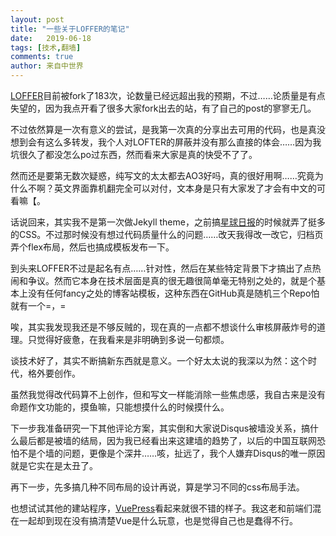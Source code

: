 ```yaml
---
layout: post
title: "一些关于LOFFER的笔记"
date:   2019-06-18
tags: [技术,翻墙]
comments: true
author: 来自中世界
---
```

[LOFFER](https://github.com/FromEndWorld/LOFFER)目前被fork了183次，论数量已经远超出我的预期，不过……论质量是有点失望的，因为我点开看了很多大家fork出去的站，有了自己的post的寥寥无几。

不过依然算是一次有意义的尝试，是我第一次真的分享出去可用的代码，也是真没想到会有这么多转发，我个人对LOFTER的屏蔽并没有那么直接的体会……因为我坑很久了都没怎么po过东西，然而看来大家是真的快受不了了。

然而还是要第无数次疑惑，纯写文的太太都去AO3好吗，真的很好用啊……究竟为什么不啊？英文界面靠机翻完全可以对付，文本身是只有大家发了才会有中文的可看嘛【。

<!-- more -->

话说回来，其实我不是第一次做Jekyll theme，之前搞[星球日报](https://fromendworld.github.io/dailyplanet/)的时候就弄了挺多的CSS。不过那时候没有想过代码质量什么的问题……改天我得改一改它，归档页弄个flex布局，然后也搞成模板发布一下。

到头来LOFFER不过是起名有点……针对性，然后在某些特定背景下才搞出了点热闹和争议。然而它本身在技术层面是真的很无趣很简单毫无特别之处的，就是个基本上没有任何fancy之处的博客站模板，这种东西在GitHub真是随机三个Repo怕就有一个=，=

唉，其实我发现我还是不够反贼的，现在真的一点都不想谈什么审核屏蔽炸号的道理。只觉得好疲惫，在我看来是非明确到多说一句都烦。

谈技术好了，其实不断搞新东西就是意义。一个好太太说的我深以为然：这个时代，格外要创作。

虽然我觉得改代码算不上创作，但和写文一样能消除一些焦虑感，我自古来是没有命题作文功能的，摸鱼嘛，只能想摸什么的时候摸什么。

下一步我准备研究一下其他评论方案，其实倒和大家说Disqus被墙没关系，搞什么最后都是被墙的结局，因为我已经看出来这建墙的趋势了，以后的中国互联网恐怕不是个墙的问题，更像是个深井……咳，扯远了，我个人嫌弃Disqus的唯一原因就是它实在是太丑了。

再下一步，先多搞几种不同布局的设计再说，算是学习不同的css布局手法。

也想试试其他的建站程序，[VuePress](https://vuepress.vuejs.org/)看起来就很不错的样子。我这老和前端们混在一起却到现在没有搞清楚Vue是什么玩意，也是觉得自己也是蠢得不行。

